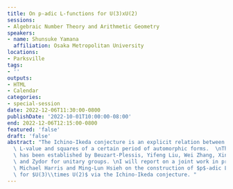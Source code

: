 ```yaml
---
title: On p-adic L-functions for U(3)xU(2)
sessions:
- Algebraic Number Theory and Arithmetic Geometry
speakers:
- name: Shunsuke Yamana
  affiliation: Osaka Metropolitan University
locations:
- Parksville
tags:
- ''
outputs:
- HTML
- Calendar
categories:
- special-session
date: 2022-12-06T11:30:00-0800
publishDate: '2022-10-01T10:00:00-08:00'
end: 2022-12-06T12:15:00-0800
featured: 'false'
draft: 'false'
abstract: "The Ichino-Ikeda conjecture is an explicit relation between the central\
  \ L-value and squares of a certain period of automorphic forms.  \nThis conjecture\
  \ has been established by Beuzart-Plessis, Yifeng Liu, Wei Zhang, Xinwen Zhu, Chaudouard\
  \ and Zydor for unitary groups. \nI will report on a joint work in progress with\
  \ Michael Harris and Ming-Lun Hsieh on the construction of $p$-adic L-functions\
  \ for $U(3)\\times U(2)$ via the Ichino-Ikeda conjecture. "
---
```

